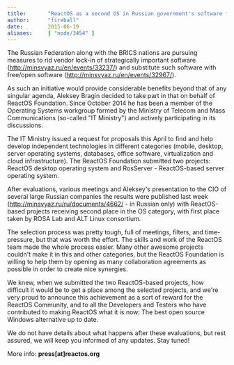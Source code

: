 ```yaml
---
title:       "ReactOS as a second OS in Russian government's software freedom effort"
author:      "fireball"
date:        2015-06-19
aliases:     [ "node/3454" ]
---
```


The Russian Federation along with the BRICS nations are pursuing measures to rid vendor lock-in of strategically important software (http://minsvyaz.ru/en/events/33237/) and substitute such software with free/open software (http://minsvyaz.ru/en/events/32967/).

As such an initiative would provide considerable benefits beyond that of any singular agenda, Aleksey Bragin decided to take part in that on behalf of ReactOS Foundation. Since October 2014 he has been a member of the Operating Systems workgroup formed by the Ministry of Telecom and Mass Communications (so-called "IT Ministry") and actively participating in its discussions.

The IT Ministry issued a request for proposals this April to find and help develop independent technologies in different categories (mobile, desktop, server operating systems, databases, office software, virtualization and cloud infrastructure). The ReactOS Foundation submitted two projects: ReactOS desktop operating system and RosServer - ReactOS-based server operating system.

After evaluations, various meetings and Aleksey's presentation to the CIO of several large Russian companies the results were published last week (http://minsvyaz.ru/ru/documents/4662/ - in Russian only) with ReactOS-based projects receiving second place in the OS category, with first place taken by ROSA Lab and ALT Linux consortium.

The selection process was pretty tough, full of meetings, filters, and time-pressure, but that was worth the effort. The skills and work of the ReactOS team made the whole process easier. Many other awesome projects couldn't make it in this and other categories, but the ReactOS Foundation is willing to help them by opening as many collaboration agreements as possible in order to create nice synergies.

We knew, when we submitted the two ReactOS-based projects, how difficult it would be to get a place among the selected projects, and we're very proud to announce this achievement as a sort of reward for the ReactOS Community, and to all the Developers and Testers who have contributed to making ReactOS what it is now: The best open source Windows alternative up to date.

We do not have details about what happens after these evaluations, but rest assured, we will keep you informed of any updates. Stay tuned! 

More info: <strong>press[at]reactos.org</strong>
